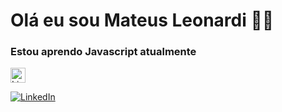 # Olá eu sou Mateus Leonardi 🖐🏻
###  Estou aprendo Javascript atualmente
  
<a href="https://www.linkedin.com/in/mateus-hubert-leonardi-080032293/">
  <img src="https://cdnjs.cloudflare.com/ajax/libs/font-awesome/6.0.0-beta3/icons/brands/linkedin.svg" alt="LinkedIn" style="width: 24px; height: 24px;">
</a>

[![LinkedIn](https://img.shields.io/badge/LinkedIn-0077B5?style=for-the-badge&logo=linkedin&logoColor=white)](https://www.linkedin.com/in/mateus-hubert-leonardi-080032293/)
